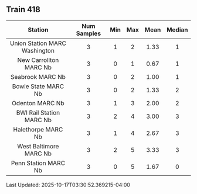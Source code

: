 ## Train 418

| Station | Num Samples | Min | Max | Mean | Median |
| :-----: | :---------: | :-: | :-: | :--: | :----: |
| Union Station MARC Washington | 3 | 1 | 2 | 1.33 | 1 |
| New Carrollton MARC Nb | 3 | 0 | 1 | 0.67 | 1 |
| Seabrook MARC Nb | 3 | 0 | 2 | 1.00 | 1 |
| Bowie State MARC Nb | 3 | 0 | 2 | 1.33 | 2 |
| Odenton MARC Nb | 3 | 1 | 3 | 2.00 | 2 |
| BWI Rail Station MARC Nb | 3 | 2 | 4 | 3.00 | 3 |
| Halethorpe MARC Nb | 3 | 1 | 4 | 2.67 | 3 |
| West Baltimore MARC Nb | 3 | 2 | 5 | 3.33 | 3 |
| Penn Station MARC Nb | 3 | 0 | 5 | 1.67 | 0 |


Last Updated: 2025-10-17T03:30:52.369215-04:00